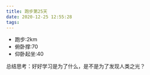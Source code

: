 ```yaml
---
title: 跑步第25天
date: 2020-12-25 12:55:28
tags:
---
```


- 跑步:2km
- 俯卧撑:70
- 仰卧起坐:40

总结思考：好好学习是为了什么，是不是为了发现人类之光？
